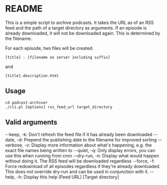 README
======
This is a simple script to archive podcasts. It takes the URL as of an RSS feed and the path of a target directory as arguments.
If an episode is already downloaded, it will not be downloaded again. This is determined by the filename.


For each episode, two files will be created:

    [title] - [filename on server including suffix]

and

    [title].description.html
    

Usage
-----
    cd podcast-archiver
    ./cli.pl [options] rss_feed_url target_directory
    
    
Valid arguments
---------------
--keep,    -k: Don't refresh the feed file if it has already been downloaded
--date,    -d: Prepend the publishing date to the filename for improved sorting
--verbose, -v: Display more information about what's happening, e.g. the exact file names being written to
--quiet,   -q: Only display errors, you can use this when running from cron
--dry-run, -n: Display what would happen without doing it. The RSS feed will be downloaded regardless
--force,   -f: Force redownload of all episodes regardless if they're already downloaded. This does not override dry-run and can be used in conjunction with it.
--help,    -h: Display this help
[Feed URL]
[Target directory]